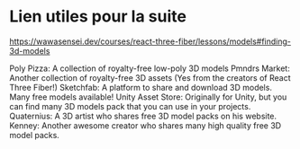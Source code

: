 # Lien utiles pour la suite

https://wawasensei.dev/courses/react-three-fiber/lessons/models#finding-3d-models

Poly Pizza: A collection of royalty-free low-poly 3D models
Pmndrs Market: Another collection of royalty-free 3D assets (Yes from the creators of React Three Fiber!)
Sketchfab: A platform to share and download 3D models. Many free models available!
Unity Asset Store: Originally for Unity, but you can find many 3D models pack that you can use in your projects.
Quaternius: A 3D artist who shares free 3D model packs on his website.
Kenney: Another awesome creator who shares many high quality free 3D model packs.

